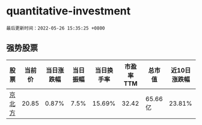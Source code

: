 # quantitative-investment

`最后更新时间：2022-05-26 15:35:25 +0800`

## 强势股票

|股票|当前价|当日涨跌幅|当日振幅|当日换手率|市盈率TTM|总市值|近10日涨跌幅|
|----|----|----|----|----|----|----|----|
|[京北方](https://xueqiu.com/S/SZ002987)|20.85|0.87%|7.5%|15.69%|32.42|65.66亿|23.81%|
